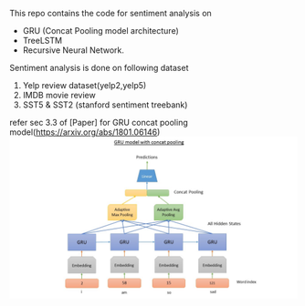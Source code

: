 This repo contains the code for sentiment analysis on  
- GRU (Concat Pooling model architecture)
- TreeLSTM
- Recursive Neural Network.

Sentiment analysis is done on following dataset
1. Yelp review dataset(yelp2,yelp5)
2. IMDB movie review 
3. SST5 & SST2 (stanford sentiment treebank)

refer sec 3.3  of [Paper] for GRU concat pooling model(https://arxiv.org/abs/1801.06146) 
![Concat Pooling model architecture](/data/Slide2.jpg)


